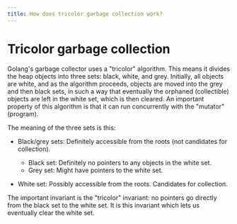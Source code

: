 ```yaml
---
title: How does tricolor garbage collection work?
---
```


# Tricolor garbage collection

Golang's garbage collector uses a "tricolor" algorithm. This means it divides the heap objects into three sets: black, white, and grey. Initially, all objects are white, and as the algorithm proceeds, objects are moved into the grey and then black sets, in such a way that eventually the orphaned (collectible) objects are left in the white set, which is then cleared. An important property of this algorithm is that it can run concurrently with the "mutator" (program).

The meaning of the three sets is this:

* Black/grey sets: Definitely accessible from the roots (not candidates for collection).

  * Black set: Definitely no pointers to any objects in the white set.
  * Grey set: Might have pointers to the white set.

* White set: Possibly accessible from the roots. Candidates for collection.

The important invariant is the "tricolor" invariant: no pointers go directly from the black set to the white set. It is this invariant which lets us eventually clear the white set.
